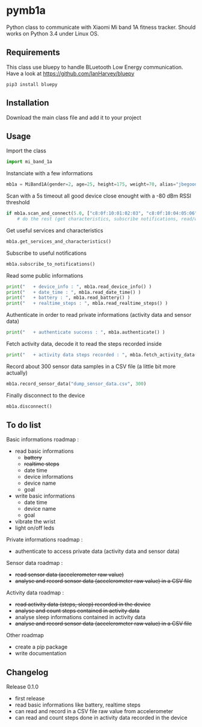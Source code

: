 # pymb1a
Python class to communicate with Xiaomi Mi band 1A fitness tracker.
Should works on Python 3.4 under Linux OS.


## Requirements
This class use bluepy to handle BLuetooth Low Energy communication. Have a look at https://github.com/IanHarvey/bluepy
```
pip3 install bluepy
```


## Installation
Download the main class file and add it to your project


## Usage
Import the class
```python
import mi_band_1a
```

Instanciate with a few informations
```python
mb1a = MiBand1A(gender=2, age=25, height=175, weight=70, alias="jbegood", which_hand=0, keep_data=True)
```

Scan with a 5s timeout all good device close enought with a -80 dBm RSSI threshold
```python
if mb1a.scan_and_connect(5.0, ["c8:0f:10:01:02:03", "c8:0f:10:04:05:06"], -80) == True:
    # do the rest (get characteristics, subscribe notifications, read/write informations, authenticate, activity/sensor data...)
```

Get useful services and characteristics
```python
mb1a.get_services_and_characteristics()
```

Subscribe to useful notifications
```python
mb1a.subscribe_to_notifications()
```

Read some public informations
```python
print("   + device_info : ", mb1a.read_device_info() )
print("   + date_time : ", mb1a.read_date_time() )
print("   + battery : ", mb1a.read_battery() )
print("   + realtime_steps : ", mb1a.read_realtime_steps() )
```

Authenticate in order to read private informations (activity data and sensor data)
```python
print("   + authenticate success : ", mb1a.authenticate() )
```

Fetch activity data, decode it to read the steps recorded inside
```python
print("   + activity data steps recorded : ", mb1a.fetch_activity_data("dump_activity_data.csv") )
```

Record about 300 sensor data samples in a CSV file (a little bit more actually)
```python
mb1a.record_sensor_data("dump_sensor_data.csv", 300)
```

Finally disconnect to the device
```python
mb1a.disconnect()
```


## To do list
Basic informations roadmap :
- read basic informations
  - ~~battery~~
  - ~~realtime steps~~
  - date time
  - device informations
  - device name
  - goal
- write basic informations
  - date time
  - device name
  - goal
- vibrate the wrist
- light on/off leds

Private informations roadmap :
- authenticate to access private data (activity data and sensor data)

Sensor data roadmap :
- ~~read sensor data (accelerometer raw value)~~
- ~~analyse and record sensor data (accelerometer raw value) in a CSV file~~

Activity data roadmap :
- ~~read activity data (steps, sleep) recorded in the device~~
- ~~analyse and count steps contained in activity data~~
- analyse sleep informations contained in activity data
- ~~analyse and record sensor data (accelerometer raw value) in a CSV file~~

Other roadmap
- create a pip package
- write documentation


## Changelog
Release 0.1.0
- first release
- read basic informations like battery, realtime steps
- can read and record in a CSV file raw value from accelerometer
- can read and count steps done in activity data recorded in the device

